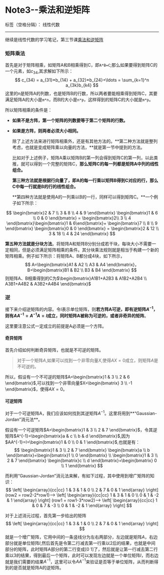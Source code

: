 # Note3--乘法和逆矩阵

标签（空格分隔）： 线性代数

---
继续是线性代数的学习笔记，第三节课[乘法和逆矩阵](http://open.163.com/movie/2010/11/H/O/M6V0BQC4M_M6V29FCHO.html)

### 矩阵乘法
 首先是对于矩阵相乘，如矩阵A和B相乘得到C，即`A*B=C`;那么如果要得到矩阵C的一个元素，如$c_{34}$,其求解如下所示：
$$
 c_{34} = a_{31}*b_{14} + a_{32}*b_{24}+\ldots = \sum_{k=1}^n a_{3k}b_{k4} 
$$
这里的n是矩阵A的列数，也是矩阵B的行数，所以两者要能相乘得到矩阵C，其要满足矩阵A的大小是`m*n`，而B的大小是`n*p`，这样得到的矩阵C的大小就是`m*p`。

所以矩阵相乘的条件是：

- **如果不是方阵，第一个矩阵的列数要等于第二个矩阵的行数。**
- **如果是方阵，则两者必须大小相同。**

  除了上述方法来进行矩阵相乘外，还是有其他方法的。**第二种方法就是整列考虑，也就是变成矩阵乘以向量的方法，**就是第一节中提到的方法。

  比如对于上述例子，矩阵A乘以矩阵B的第一列会得到矩阵C的第一列，以此类推，就可以得到一个完整的矩阵C，**那么矩阵C的每一列都是矩阵A中列的线性组合。**

  **第三种方法就是根据行向量了，即A的每一行乘以矩阵B得到C对应的行，那么C中每一行就是B的行的线性组合。**

  **第四种方法就是使用A的一列乘以B的一行，同样可以得到矩阵C。**一个例子如下所示：

$$
\begin{bmatrix}2 & 7 \\ 3 & 8 \\ 4 & 9 \end{bmatrix} \begin{bmatrix}1 & 6 \\ 0 & 0 \end{bmatrix} = \begin{bmatrix}2\\ 3  \\ 4 \end{bmatrix}\begin{bmatrix}1 & 6\end{bmatrix}+ \begin{bmatrix}7  \\ 8 \\ 9 \end{bmatrix} \begin{bmatrix}0 & 0 \end{bmatrix} = \begin{bmatrix}2 & 12 \\ 3 & 18 \\ 4 & 24 \end{bmatrix}
$$

**第五种方法就是分块方法**。将矩阵A和矩阵B分别分成若干块，每块大小不需要一定相同，但是必须满足矩阵相乘的条件。其分块乘法规则就是相当于构建一个新的矩阵相乘。例子如下所示：将矩阵A、B都分成4块，如下所示，
$$
A=\begin{bmatrix}A1 & A2 \\ A3 & A4 \end{bmatrix}，B=\begin{bmatrix}B1 & B2 \\ B3 & B4 \end{bmatrix}
$$
则矩阵A、B相乘得到的C为$\begin{bmatrix}A1B1+A2B3 & A1B2+A2B4 \\ A3B1+A4B2 & A3B2+A4B4 \end{bmatrix}$

### 逆
  接下来介绍逆矩阵的内容。令I表示单位矩阵，则**若方阵A可逆，即有逆矩阵$A^{-1}$，则有$AA^{-1}=A^{-1}A=I$成立，同时矩阵A被称为可逆的，或者非奇异的矩阵**。

  这里要注意公式一定成立的前提是A必须是一个方阵。

#### 奇异矩阵
  首先介绍如何判断奇异矩阵，也就是不可逆的矩阵。

> 对于一个矩阵$A$,如果可以找到一个非零向量$X$,使得$AX=0$成立，则矩阵$A$是不可逆的。

所以，假设有一个不可逆的矩阵$A=\begin{bmatrix}1 & 3 \\ 2 & 6 \end{bmatrix}$,可以找到一个非零向量$X=\begin{bmatrix} 3 \\ -1 \end{bmatrix}$，使得$AX=0$。

#### 可逆矩阵
  对于一个可逆矩阵A，我们应该如何找到其逆矩阵$A^{-1}$。这里将用到**“Gaussian-Jordan”消元法**。

  假设有一个可逆矩阵$A=\begin{bmatrix}1 & 3 \\ 2 & 7 \end{bmatrix}$，令其逆矩阵$A^{-1}=\begin{bmatrix}a & c \\ b & d \end{bmatrix}$,因为$AA^{-1}=I=\begin{bmatrix}1 & 0 \\ 0 & 1 \end{bmatrix}$,也就是有：
$$
\begin{bmatrix}1 & 3 \\ 2 & 7 \end{bmatrix} \begin{bmatrix}a \\ b \end{bmatrix}=\begin{bmatrix}1  \\ 0 \end{bmatrix} \\
\begin{bmatrix}1 & 3 \\ 2 & 7 \end{bmatrix} \begin{bmatrix}c \\ d \end{bmatrix}=\begin{bmatrix} 0 \\ 1 \end{bmatrix}
$$

而利用“Gaussian-Jordan”消元法来解，有如下过程，其中使用到增广矩阵的知识：
$$
\left[
    \begin{array}{cc|cc}
      1 & 3 & 1 & 0 \\
      2 & 7 & 0 & 1
    \end{array}
\right]
(row2 = row2-2*row1)-->
\left[
    \begin{array}{cc|cc}
      1 & 3 & 1 & 0 \\
      0 & 1 & -2 & 1
    \end{array}
\right]
(row1 = row1-3*row2)-->
\left[
    \begin{array}{cc|cc}
      1 & 0 & 7 & -3 \\
      0 & 1 & -2 & 1
    \end{array}
\right]
$$

对于上述消元过程，首先第一步给出的矩阵
$$
\left[
\begin{array}{cc|cc}
      1 & 3 & 1 & 0 \\
      2 & 7 & 0 & 1
\end{array}
\right]
$$
就是一个增广矩阵，它用中间的一条竖线分为左右两部分，左边就是矩阵$A$，右边部分就是单位矩阵$I$,然后首先是令第二行减去第一行乘以2后的结果，也就是中间部分的矩阵，此时矩阵A部分的第二行变成$[0\ 1]$了，然后就是让第一行减去第二行乘以3的结果，得到最后一个矩阵，此时可以发现左边就是一个单位矩阵$I$，而右边就是我们需要的结果$A^{-1}$，这里可以令$AA^{-1}$来验证是否等于单位矩阵，从而判断得到的是否就是矩阵A的逆矩阵。






